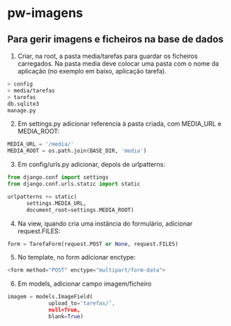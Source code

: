 # pw-imagens

## Para gerir imagens e ficheiros na base de dados

1. Criar, na root, a pasta media/tarefas para guardar os ficheiros carregados. Na pasta media deve colocar uma pasta com o nome da aplicação (no exemplo em baixo, aplicação tarefa).

```bash
> config
> media/tarefas
> tarefas
db.sqlite3
manage.py
```

2. Em settings.py adicionar referencia à pasta criada, com MEDIA_URL e MEDIA_ROOT:

```Python
MEDIA_URL = '/media/'
MEDIA_ROOT = os.path.join(BASE_DIR, 'media')
```

3. Em config/urls.py adicionar, depois de urlpatterns:

```Python
from django.conf import settings
from django.conf.urls.static import static

urlpatterns += static(
      settings.MEDIA_URL,
      document_root=settings.MEDIA_ROOT)
```

4. Na view, quando cria uma instância do formulário, adicionar request.FILES:

```Python
form = TarefaForm(request.POST or None, request.FILES)
```

5. No template, no form adicionar enctype:

```Python
<form method="POST" enctype="multipart/form-data">
```

6. Em models, adicionar campo imagem/ficheiro

```Python
imagem = models.ImageField(
             upload_to='tarefas/’, 
             null=True, 
             blank=True)
```

